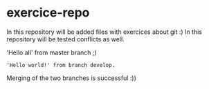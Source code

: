 # exercice-repo

In this repository will be added files with exercices about git :)
In this repository will be tested conflicts as well.

'Hello all' from master branch ;)

    'Hello world!' from branch develop.

Merging of the two branches is successful :))